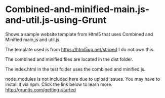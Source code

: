 # Combined-and-minified-main.js-and-util.js-using-Grunt
Shows a sample website template from Html5 that uses Combined and Minified main,js and util.js.

The template used is from https://html5up.net/striped
I do not own this.

The combined and minified files are located in the dist folder.

The index.html in the test folder uses the combined and minified js.

node_modules is not included here due to upload issues. You may have to install it via npm.
Click the link below to learn more.
http://gruntjs.com/getting-started

